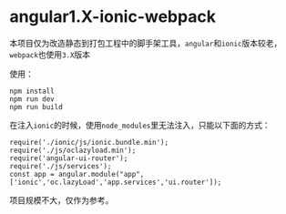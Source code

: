 # angular1.X-ionic-webpack
本项目仅为改造静态到打包工程中的脚手架工具，`angular`和`ionic`版本较老，`webpack`也使用`3.X`版本

使用：
``` 
npm install
npm run dev
npm run build

```
在注入`ionic`的时候，使用`node_modules`里无法注入，只能以下面的方式：
```
require('./ionic/js/ionic.bundle.min');
require('./js/oclazyload.min');
require('angular-ui-router');
require('./js/services');
const app = angular.module("app", ['ionic','oc.lazyLoad','app.services','ui.router']);

```
项目规模不大，仅作为参考。
